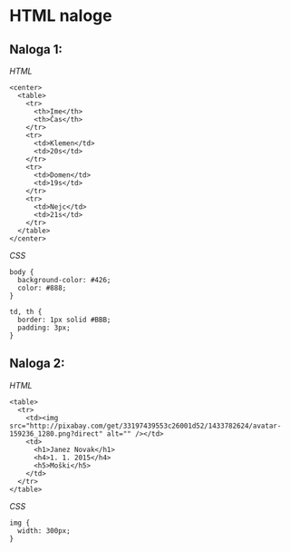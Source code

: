 HTML naloge
====

Naloga 1:
----
*HTML*

```
<center>
  <table>
    <tr>
      <th>Ime</th>
      <th>Čas</th>
    </tr>
    <tr>
      <td>Klemen</td>
      <td>20s</td>
    </tr>
    <tr>
      <td>Domen</td>
      <td>19s</td>
    </tr>
    <tr>
      <td>Nejc</td>
      <td>21s</td>
    </tr>
  </table>
</center>
```

*CSS*

```
body {
  background-color: #426;
  color: #888;
}

td, th {
  border: 1px solid #BBB;
  padding: 3px;
}
```

Naloga 2:
----

*HTML*

```
<table>
  <tr>
    <td><img src="http://pixabay.com/get/33197439553c26001d52/1433782624/avatar-159236_1280.png?direct" alt="" /></td>
    <td>
      <h1>Janez Novak</h1>
      <h4>1. 1. 2015</h4>
      <h5>Moški</h5>
    </td>
  </tr>
</table>
```

*CSS*

```
img {
  width: 300px;
}
```
